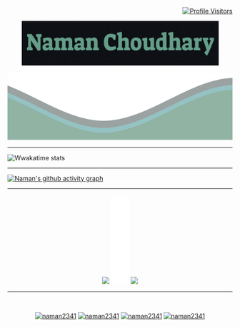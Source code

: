 <!-- Feel Free to steal it ig? 
Just leave my green theme alone!-->

<p align = "right">
  <a href="https://github.com/naman2341">  
  <img src ="https://komarev.com/ghpvc/?username=naman2341&color=54a58b&style=flat-square" alt="Profile Visitors"/>
  </a>
</p>

<p align="center">
  <img src="https://raw.githubusercontent.com/naman2341/naman2341/master/Name1.png" width="441" height="100">
</p>	  
  
  <img src="https://raw.githubusercontent.com/naman2341/naman2341/master/waves1.svg" width="100%" height="150">
  
  <!--<p align="center"> <img src="https://github-readme-stats.vercel.app/api?username=naman2341&show_icons=true&theme=gotham&count_private=true&include_all_commits=true&custom_title=Github Stats"/>-->
  
  <hr>
  
![Wwakatime stats](https://github-readme-stats-taupe-two.vercel.app/api/wakatime?username=naman2341&hide_title=true&hide_border=true&langs_count=5&theme=gotham)
 
 <hr>
 
 [![Naman's github activity graph](https://activity-graph.herokuapp.com/graph?username=naman2341&theme=gotham)](https://github.com/ashutosh00710/github-readme-activity-graph)
  
  <hr>
  
  <p align="center"> <img src="https://github-readme-stats.vercel.app/api/top-langs/?username=naman2341&show_icons=true&theme=gotham&count_private" height=250/>
  <img src="https://raw.githubusercontent.com/naman2341/naman2341/master/transparent1.png" width="40" height="200"/>
  <img src="https://github-readme-stats.vercel.app/api?username=naman2341&show_icons=true&theme=gotham&count_private=true&include_all_commits=true&custom_title=Github Stats"/>
  <!--<img src="https://raw.githubusercontent.com/naman2341/github-stats-transparent/output/generated/overview.svg" height="300"/>-->
</p>
  
  <hr>
  
<p></br></p>
<p align="center">
  <a href="https://twitter.com/naman2341" target="blank"><img src="https://img.shields.io/badge/Twitter-1DA1F2?style=for-the-badge&logo=twitter&logoColor=white" alt="naman2341"/></a> 
  <a href="https://www.instagram.com/naman2341/" target="blank"><img src="https://img.shields.io/badge/Instagram-E4405F?style=for-the-badge&logo=instagram&logoColor=white" alt="naman2341" /></a> 
    <a href="https://discord.gg/rXFx6cegC7" target="blank"><img src="https://img.shields.io/badge/Discord-7289DA?style=for-the-badge&logo=discord&logoColor=white" alt="naman2341" /></a>
  <a href="mailto:appleinc2341@gmail.com"><img src="https://img.shields.io/badge/Gmail-D14836?style=for-the-badge&logo=gmail&logoColor=white" alt="naman2341"  /></a> 
</p>  

